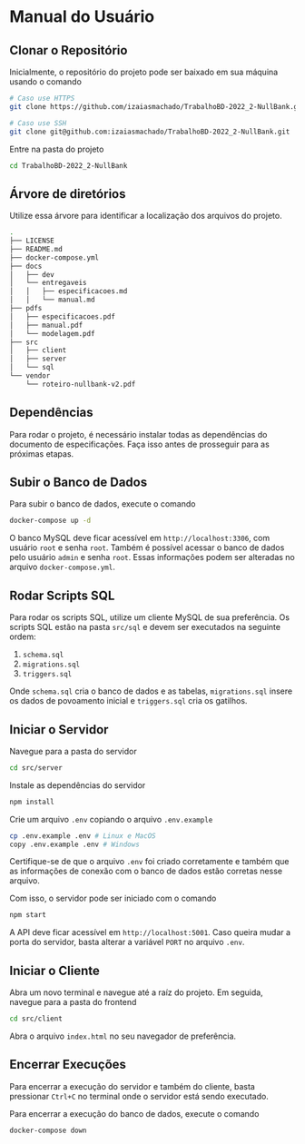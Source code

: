 # Manual do Usuário

## Clonar o Repositório

Inicialmente, o repositório do projeto pode ser baixado em sua máquina usando o comando

```bash
# Caso use HTTPS
git clone https://github.com/izaiasmachado/TrabalhoBD-2022_2-NullBank.git

# Caso use SSH
git clone git@github.com:izaiasmachado/TrabalhoBD-2022_2-NullBank.git
```

Entre na pasta do projeto

```bash
cd TrabalhoBD-2022_2-NullBank
```

## Árvore de diretórios

Utilize essa árvore para identificar a localização dos arquivos do projeto.

```bash
.
├── LICENSE
├── README.md
├── docker-compose.yml
├── docs
│   ├── dev
│   └── entregaveis
│   │   ├── especificacoes.md
│   │   └── manual.md
├── pdfs
│   ├── especificacoes.pdf
│   ├── manual.pdf
│   └── modelagem.pdf
├── src
│   ├── client
│   ├── server
│   └── sql
└── vendor
    └── roteiro-nullbank-v2.pdf
```

## Dependências

Para rodar o projeto, é necessário instalar todas as dependências do documento de especificações. Faça isso antes de prosseguir para as próximas etapas.

## Subir o Banco de Dados

Para subir o banco de dados, execute o comando

```bash
docker-compose up -d
```

O banco MySQL deve ficar acessível em `http://localhost:3306`, com usuário `root` e senha `root`. Também é possível acessar o banco de dados pelo usuário `admin` e senha `root`. Essas informações podem ser alteradas no arquivo `docker-compose.yml`.

## Rodar Scripts SQL

Para rodar os scripts SQL, utilize um cliente MySQL de sua preferência. Os scripts SQL estão na pasta `src/sql` e devem ser executados na seguinte ordem:

1. `schema.sql`
2. `migrations.sql`
3. `triggers.sql`

Onde `schema.sql` cria o banco de dados e as tabelas, `migrations.sql` insere os dados de povoamento inicial e `triggers.sql` cria os gatilhos.

## Iniciar o Servidor

Navegue para a pasta do servidor

```bash
cd src/server
```

Instale as dependências do servidor

```bash
npm install
```

Crie um arquivo `.env` copiando o arquivo `.env.example`

```bash
cp .env.example .env # Linux e MacOS
copy .env.example .env # Windows
```

Certifique-se de que o arquivo `.env` foi criado corretamente e também que as informações de conexão com o banco de dados estão corretas nesse arquivo.

Com isso, o servidor pode ser iniciado com o comando

```bash
npm start
```

A API deve ficar acessível em `http://localhost:5001`. Caso queira mudar a porta do servidor, basta alterar a variável `PORT` no arquivo `.env`.

## Iniciar o Cliente

Abra um novo terminal e navegue até a raíz do projeto. Em seguida, navegue para a pasta do frontend

```bash
cd src/client
```

Abra o arquivo `index.html` no seu navegador de preferência.

## Encerrar Execuções

Para encerrar a execução do servidor e também do cliente, basta pressionar `Ctrl+C` no terminal onde o servidor está sendo executado.

Para encerrar a execução do banco de dados, execute o comando

```bash
docker-compose down
```
